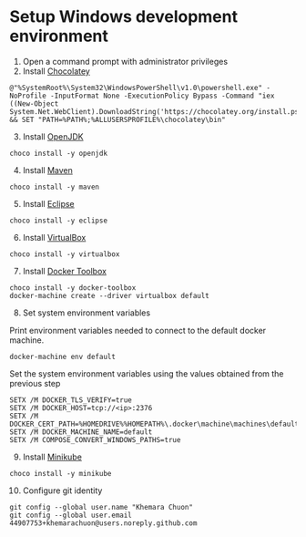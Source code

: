 # Setup Windows development environment
1. Open a command prompt with administrator privileges
2. Install [Chocolatey](https://chocolatey.org/docs/installation)

```
@"%SystemRoot%\System32\WindowsPowerShell\v1.0\powershell.exe" -NoProfile -InputFormat None -ExecutionPolicy Bypass -Command "iex ((New-Object System.Net.WebClient).DownloadString('https://chocolatey.org/install.ps1'))" && SET "PATH=%PATH%;%ALLUSERSPROFILE%\chocolatey\bin"
```
3. Install [OpenJDK](https://chocolatey.org/packages/openjdk)

```
choco install -y openjdk
```
4. Install [Maven](https://chocolatey.org/packages/maven)

```
choco install -y maven
```
5. Install [Eclipse](https://chocolatey.org/packages/eclipse)

```
choco install -y eclipse
```
6. Install [VirtualBox](https://chocolatey.org/packages/virtualbox)

```
choco install -y virtualbox
```
7. Install [Docker Toolbox](https://chocolatey.org/packages/docker-toolbox)

```
choco install -y docker-toolbox
docker-machine create --driver virtualbox default
```
8. Set system environment variables

  Print environment variables needed to connect to the default docker machine.
```
docker-machine env default
```
  Set the system environment variables using the values obtained from the previous step
```
SETX /M DOCKER_TLS_VERIFY=true
SETX /M DOCKER_HOST=tcp://<ip>:2376
SETX /M DOCKER_CERT_PATH=%HOMEDRIVE%%HOMEPATH%\.docker\machine\machines\default
SETX /M DOCKER_MACHINE_NAME=default
SETX /M COMPOSE_CONVERT_WINDOWS_PATHS=true
```
9. Install [Minikube](https://chocolatey.org/packages/Minikube)

```
choco install -y minikube
```
10. Configure git identity

```
git config --global user.name "Khemara Chuon"
git config --global user.email 44907753+khemarachuon@users.noreply.github.com
```
